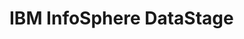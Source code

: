# IBM InfoSphere DataStage

<!--
https://thegeeksterway.blogspot.com/2016/02/datastage-jobs-importexport.html
https://datastageinstallation.blogspot.com/2015/11/how-to-exportimport-projects-in.html
https://ibm-data-and-ai.ideas.aha.io/ideas/ISINT-I-77
https://www.ibm.com/support/pages/node/490671
https://stackoverflow.com/questions/54439395/how-to-export-a-datastage-job-in-unix
http://www.dsxchange.com/viewtopic.php?p=390489
-->

<!--
https://github.com/RunningITCode/ExtractISX
https://github.com/ganeshnv/test/tree/master/roles/linuxDataStage
https://github.com/ganeshnv/test/blob/master/linux_DataStage.yml
-->
